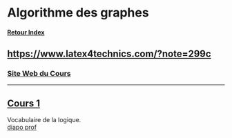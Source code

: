 # Algorithme des graphes

#### [Retour Index](../index.md)

https://www.latex4technics.com/?note=299c
---

### [Site Web du Cours](https://dept-info.labri.fr/~baudon/Licence/Algo2/Cours/Algorithmique%20de%20graphes.html)

---

## [Cours 1](./cours_1.md)
Vocabulaire de la logique.  
[diapo prof](./cours_1.pdf)
